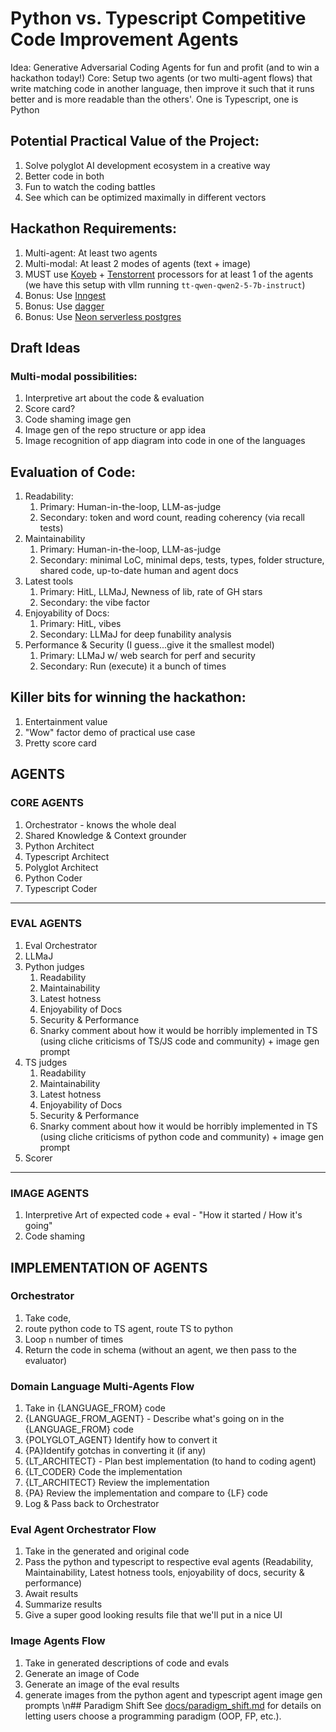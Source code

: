 # Python vs. Typescript Competitive Code Improvement Agents

Idea: Generative Adversarial Coding Agents for fun and profit (and to win a hackathon today!)
Core: Setup two agents (or two multi-agent flows) that write matching code in another language, then improve it such that it runs better and is more readable than the others'. One is Typescript, one is Python

## Potential Practical Value of the Project:
1. Solve polyglot AI development ecosystem in a creative way
2. Better code in both
3. Fun to watch the coding battles
4. See which can be optimized maximally in different vectors

## Hackathon Requirements:
1. Multi-agent: At least two agents
2. Multi-modal: At least 2 modes of agents (text + image)
3. MUST use [Koyeb](https://www.koyeb.com/) + [Tenstorrent](tenstorrent.com/) processors for at least 1 of the agents (we have this setup with vllm running `tt-qwen-qwen2-5-7b-instruct`)
4. Bonus: Use [Inngest](https://www.inngest.com/)
5. Bonus: Use [dagger](https://dagger.io/)
6. Bonus: Use [Neon serverless postgres](https://neon.tech/)


## Draft Ideas

### Multi-modal possibilities:
1. Interpretive art about the code & evaluation
2. Score card?
3. Code shaming image gen
4. Image gen of the repo structure or app idea
5. Image recognition of app diagram into code in one of the languages


## Evaluation of Code:
1. Readability:
	1. Primary: Human-in-the-loop, LLM-as-judge
	2. Secondary: token and word count, reading coherency (via recall tests)
2. Maintainability
	1. Primary: Human-in-the-loop, LLM-as-judge
	2. Secondary: minimal LoC, minimal deps, tests, types, folder structure, shared code, up-to-date human and agent docs
3. Latest tools
	1. Primary: HitL, LLMaJ, Newness of lib, rate of GH stars
	2. Secondary: the vibe factor
4. Enjoyability of Docs:
	1. Primary: HitL, vibes
	2. Secondary: LLMaJ for deep funability analysis
5. Performance & Security (I guess...give it the smallest model)
	1. Primary: LLMaJ w/ web search for perf and security
	2. Secondary: Run (execute) it a bunch of times


## Killer bits for winning the hackathon:
1. Entertainment value
2. "Wow" factor demo of practical use case
3. Pretty score card


## AGENTS

### CORE AGENTS
1. Orchestrator - knows the whole deal
2. Shared Knowledge & Context grounder
3. Python Architect
4. Typescript Architect
5. Polyglot Architect
6. Python Coder
7. Typescript Coder
---
### EVAL AGENTS
1. Eval Orchestrator
2. LLMaJ
3. Python judges
	1. Readability
	2. Maintainability
	3. Latest hotness
	4. Enjoyability of Docs
	5. Security & Performance
	6. Snarky comment about how it would be horribly implemented in TS (using cliche criticisms of TS/JS code and community) + image gen prompt
4. TS judges
	1. Readability
	2. Maintainability
	3. Latest hotness
	4. Enjoyability of Docs
	5. Security & Performance
	6. Snarky comment about how it would be horribly implemented in TS (using cliche criticisms of python code and community) + image gen prompt
5. Scorer
---
### IMAGE AGENTS
1. Interpretive Art of expected code + eval - "How it started / How it's going"
2. Code shaming
<!-- 3. Architecture image
4. How we think the app looks in prod
5. Recognize images of what I want -->


## IMPLEMENTATION OF AGENTS

### Orchestrator
1. Take code,
2. route python code to TS agent, route TS to python
3. Loop `n` number of times
4. Return the code in schema
(without an agent, we then pass to the evaluator)

### Domain Language Multi-Agents Flow

1. Take in {LANGUAGE_FROM} code
2. {LANGUAGE_FROM_AGENT} - Describe what's going on in the {LANGUAGE_FROM} code
3. {POLYGLOT_AGENT} Identify how to convert it
4. {PA}Identify gotchas in converting it (if any)
5. {LT_ARCHITECT} - Plan best implementation (to hand to coding agent)
6. {LT_CODER} Code the implementation
7. {LT_ARCHITECT} Review the implementation
8. {PA} Review the implementation and compare to {LF} code
9. Log & Pass back to Orchestrator

### Eval Agent Orchestrator Flow
1. Take in the generated and original code
2. Pass the python and typescript to respective eval agents (Readability, Maintainability, Latest hotness tools, enjoyability of docs, security & performance)
3. Await results
4. Summarize results
5. Give a super good looking results file that we'll put in a nice UI

### Image Agents Flow
1. Take in generated descriptions of code and evals
2. Generate an image of Code
3. Generate an image of the eval results
4. generate images from the python agent and typescript agent image gen prompts
\n## Paradigm Shift
See [docs/paradigm_shift.md](docs/paradigm_shift.md) for details on letting users choose a programming paradigm (OOP, FP, etc.).
